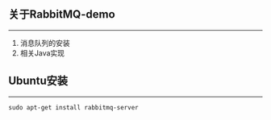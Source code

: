 ## 关于RabbitMQ-demo
-------------------------------

1. 消息队列的安装
2. 相关Java实现

## Ubuntu安装
-------------------------------

`sudo apt-get install rabbitmq-server`

